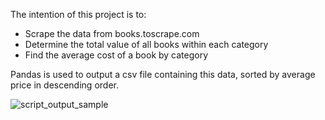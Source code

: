 The intention of this project is to:
- Scrape the data from books.toscrape.com
- Determine the total value of all books within each category
- Find the average cost of a book by category

Pandas is used to output a csv file containing this data, sorted by average price in descending order.

![script_output_sample](https://user-images.githubusercontent.com/13876640/215358443-8de8a700-b5b0-4359-8bae-4154836f2ba6.png)
